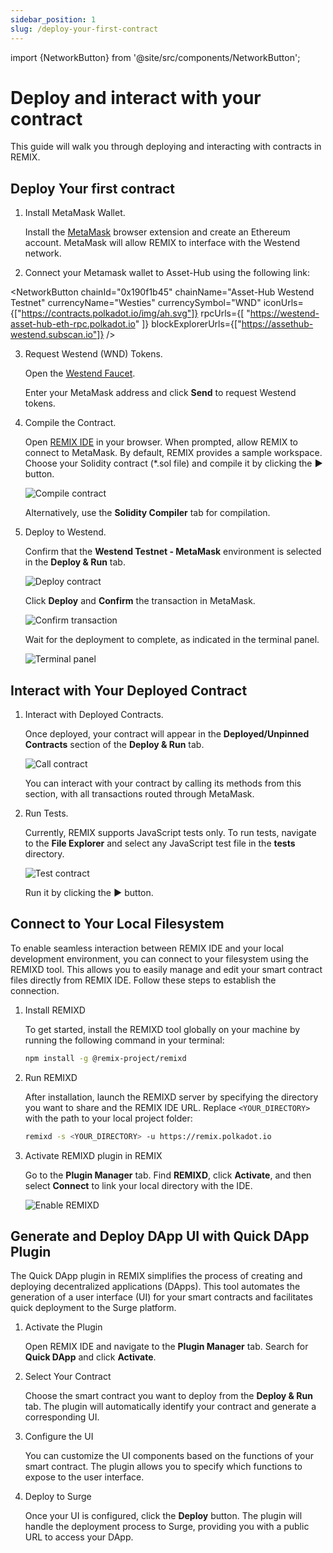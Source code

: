 ```yaml
---
sidebar_position: 1
slug: /deploy-your-first-contract
---
```


import {NetworkButton} from '@site/src/components/NetworkButton';

# Deploy and interact with your contract

This guide will walk you through deploying and interacting with contracts in REMIX.

## Deploy Your first contract

1. Install MetaMask Wallet.

   Install the [MetaMask](https://support.metamask.io/getting-started/getting-started-with-metamask/#how-to-install-metamask) browser extension and create an Ethereum account. MetaMask will allow REMIX to interface with the Westend network.

2. Connect your Metamask wallet to Asset-Hub using the following link:

<NetworkButton
chainId="0x190f1b45"
chainName="Asset-Hub Westend Testnet"
currencyName="Westies"
currencySymbol="WND"
iconUrls={["https://contracts.polkadot.io/img/ah.svg"]}
rpcUrls={[ "https://westend-asset-hub-eth-rpc.polkadot.io" ]}
blockExplorerUrls={["https://assethub-westend.subscan.io"]}
/>

3. Request Westend (WND) Tokens.

   Open the [Westend Faucet](https://faucet.polkadot.io/westend?parachain=1000).

   Enter your MetaMask address and click **Send** to request Westend tokens.

4. Compile the Contract.

   Open [REMIX IDE](https://remix.polkadot.io) in your browser. When prompted, allow REMIX to connect to MetaMask.
   By default, REMIX provides a sample workspace. Choose your Solidity contract (\*.sol file) and compile it by clicking the **▶️** button.

   ![Compile contract](../../static/img/dapp_compile.jpeg)

   Alternatively, use the **Solidity Compiler** tab for compilation.

5. Deploy to Westend.

   Confirm that the **Westend Testnet - MetaMask** environment is selected in the **Deploy & Run** tab.

   ![Deploy contract](../../static/img/dapp_deploy.jpeg)

   Click **Deploy** and **Confirm** the transaction in MetaMask.

   ![Confirm transaction](../../static/img/dapp_metamask_deploy.jpeg)

   Wait for the deployment to complete, as indicated in the terminal panel.

   ![Terminal panel](../../static/img/dapp_terminal.png)

## Interact with Your Deployed Contract

1. Interact with Deployed Contracts.

   Once deployed, your contract will appear in the **Deployed/Unpinned Contracts** section of the **Deploy & Run** tab.

   ![Call contract](../../static/img/dapp_call.jpeg)

   You can interact with your contract by calling its methods from this section, with all transactions routed through MetaMask.

2. Run Tests.

   Currently, REMIX supports JavaScript tests only.
   To run tests, navigate to the **File Explorer** and select any JavaScript test file in the **tests** directory.

   ![Test contract](../../static/img/dapp_test.jpeg)

   Run it by clicking the **▶️** button.

## Connect to Your Local Filesystem

To enable seamless interaction between REMIX IDE and your local development environment, you can connect to your filesystem using the REMIXD tool. This allows you to easily manage and edit your smart contract files directly from REMIX IDE. Follow these steps to establish the connection.

1. Install REMIXD

   To get started, install the REMIXD tool globally on your machine by running the following command in your terminal:

   ```bash
   npm install -g @remix-project/remixd
   ```

2. Run REMIXD

   After installation, launch the REMIXD server by specifying the directory you want to share and the REMIX IDE URL. Replace `<YOUR_DIRECTORY>` with the path to your local project folder:

   ```bash
   remixd -s <YOUR_DIRECTORY> -u https://remix.polkadot.io
   ```

3. Activate REMIXD plugin in REMIX

   Go to the **Plugin Manager** tab. Find **REMIXD**, click **Activate**, and then select **Connect** to link your local directory with the IDE.

   ![Enable REMIXD](../../static/img/dapp_remixd.jpeg)

## Generate and Deploy DApp UI with Quick DApp Plugin

The Quick DApp plugin in REMIX simplifies the process of creating and deploying decentralized applications (DApps). This tool automates the generation of a user interface (UI) for your smart contracts and facilitates quick deployment to the Surge platform.

1. Activate the Plugin

   Open REMIX IDE and navigate to the **Plugin Manager** tab. Search for **Quick DApp** and click **Activate**.

2. Select Your Contract

   Choose the smart contract you want to deploy from the **Deploy & Run** tab. The plugin will automatically identify your contract and generate a corresponding UI.

3. Configure the UI

   You can customize the UI components based on the functions of your smart contract. The plugin allows you to specify which functions to expose to the user interface.

4. Deploy to Surge

   Once your UI is configured, click the **Deploy** button. The plugin will handle the deployment process to Surge, providing you with a public URL to access your DApp.
